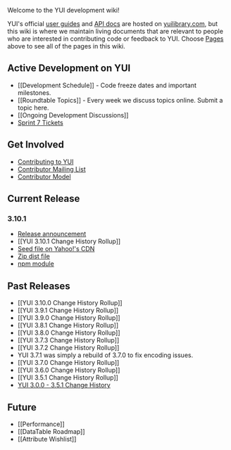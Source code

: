 Welcome to the YUI development wiki!

YUI's official [user guides](http://yuilibrary.com/yui/docs/guides/) and [API docs](http://yuilibrary.com/yui/docs/api/) are hosted on [yuilibrary.com](http://yuilibrary.com/), but this wiki is where we maintain living documents that are relevant to people who are interested in contributing code or feedback to YUI. Choose [Pages](https://github.com/yui/yui3/wiki/_pages) above to see all of the pages in this wiki.

## Active Development on YUI

* [[Development Schedule]] - Code freeze dates and important milestones.
* [[Roundtable Topics]] - Every week we discuss topics online. Submit a topic here.
* [[Ongoing Development Discussions]]
* [Sprint 7 Tickets](https://github.com/yui/yui3/issues?direction=desc&labels=&milestone=6&page=1&sort=created&state=open)

## Get Involved
* [Contributing to YUI](https://github.com/yui/yui3/wiki/Contributing.md)
* [Contributor Mailing List](https://groups.google.com/forum/?fromgroups=#!forum/yui-contrib)
* [Contributor Model](https://github.com/yui/yui3/wiki/Contributor-Model)

## Current Release

### 3.10.1

* [Release announcement](http://www.yuiblog.com/blog/2013/05/14/yui-3-10-1-released-to-fix-swf-vulnerability/)
* [[YUI 3.10.1 Change History Rollup]]
* [Seed file on Yahoo!'s CDN](http://yui.yahooapis.com/3.10.1/build/yui/yui-min.js)
* [Zip dist file](http://yui.zenfs.com/releases/yui3/yui_3.10.1.zip)
* [npm module](https://npmjs.org/package/yui)

## Past Releases

* [[YUI 3.10.0 Change History Rollup]]
* [[YUI 3.9.1 Change History Rollup]]
* [[YUI 3.9.0 Change History Rollup]]
* [[YUI 3.8.1 Change History Rollup]]
* [[YUI 3.8.0 Change History Rollup]]
* [[YUI 3.7.3 Change History Rollup]]
* [[YUI 3.7.2 Change History Rollup]]
* YUI 3.7.1 was simply a rebuild of 3.7.0 to fix encoding issues.
* [[YUI 3.7.0 Change History Rollup]]
* [[YUI 3.6.0 Change History Rollup]]
* [[YUI 3.5.1 Change History Rollup]]
* [YUI 3.0.0 - 3.5.1 Change History](https://github.com/yui/yui3/blob/600d55ca4c7724bbbbb21cb8a6dca881216655ec/HISTORY.md)

## Future

* [[Performance]]
* [[DataTable Roadmap]]
* [[Attribute Wishlist]]
